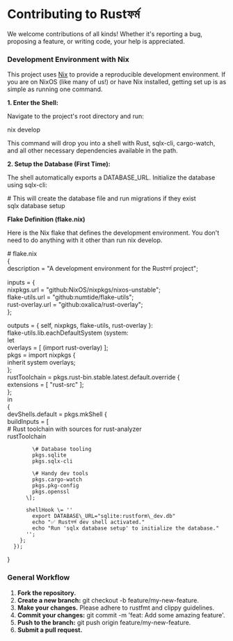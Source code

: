 # **Contributing to Rustফর্ম**

We welcome contributions of all kinds\! Whether it's reporting a bug, proposing a feature, or writing code, your help is appreciated.

### **Development Environment with Nix**

This project uses [Nix](https://nixos.org/) to provide a reproducible development environment. If you are on NixOS (like many of us\!) or have Nix installed, getting set up is as simple as running one command.

**1\. Enter the Shell:**

Navigate to the project's root directory and run:

nix develop

This command will drop you into a shell with Rust, sqlx-cli, cargo-watch, and all other necessary dependencies available in the path.

**2\. Setup the Database (First Time):**

The shell automatically exports a DATABASE\_URL. Initialize the database using sqlx-cli:

\# This will create the database file and run migrations if they exist  
sqlx database setup

**Flake Definition (flake.nix)**

Here is the Nix flake that defines the development environment. You don't need to do anything with it other than run nix develop.

\# flake.nix  
{  
  description \= "A development environment for the Rustফর্ম project";

  inputs \= {  
    nixpkgs.url \= "github:NixOS/nixpkgs/nixos-unstable";  
    flake-utils.url \= "github:numtide/flake-utils";  
    rust-overlay.url \= "github:oxalica/rust-overlay";  
  };

  outputs \= { self, nixpkgs, flake-utils, rust-overlay }:  
    flake-utils.lib.eachDefaultSystem (system:  
      let  
        overlays \= \[ (import rust-overlay) \];  
        pkgs \= import nixpkgs {  
          inherit system overlays;  
        };  
        rustToolchain \= pkgs.rust-bin.stable.latest.default.override {  
          extensions \= \[ "rust-src" \];  
        };  
      in  
      {  
        devShells.default \= pkgs.mkShell {  
          buildInputs \= \[  
            \# Rust toolchain with sources for rust-analyzer  
            rustToolchain

            \# Database tooling  
            pkgs.sqlite  
            pkgs.sqlx-cli

            \# Handy dev tools  
            pkgs.cargo-watch  
            pkgs.pkg-config  
            pkgs.openssl  
          \];

          shellHook \= ''  
            export DATABASE\_URL="sqlite:rustform\_dev.db"  
            echo "✅ Rustফর্ম dev shell activated."  
            echo "Run 'sqlx database setup' to initialize the database."  
          '';  
        };  
      });  
}

### **General Workflow**

1. **Fork the repository.**  
2. **Create a new branch:** git checkout \-b feature/my-new-feature.  
3. **Make your changes.** Please adhere to rustfmt and clippy guidelines.  
4. **Commit your changes:** git commit \-m 'feat: Add some amazing feature'.  
5. **Push to the branch:** git push origin feature/my-new-feature.  
6. **Submit a pull request.**
